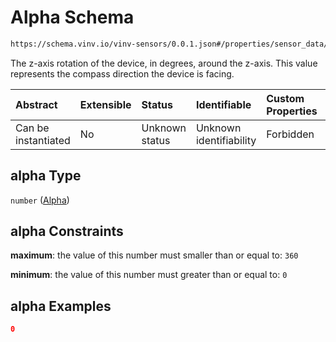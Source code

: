 # Alpha Schema

```txt
https://schema.vinv.io/vinv-sensors/0.0.1.json#/properties/sensor_data/items/properties/device_orientation/properties/alpha
```

The z-axis rotation of the device, in degrees, around the z-axis. This value represents the compass direction the device is facing.

| Abstract            | Extensible | Status         | Identifiable            | Custom Properties | Additional Properties | Access Restrictions | Defined In                                                                                                              |
| :------------------ | :--------- | :------------- | :---------------------- | :---------------- | :-------------------- | :------------------ | :---------------------------------------------------------------------------------------------------------------------- |
| Can be instantiated | No         | Unknown status | Unknown identifiability | Forbidden         | Allowed               | Read only           | [dereferenced.doc.json\*](../../../../../vinv-schemas/vinv-tree/out/0.0.1/dereferenced.doc.json "open original schema") |

## alpha Type

`number` ([Alpha](dereferenced-properties-device-orientation-items-properties-device_orientation-properties-alpha.md))

## alpha Constraints

**maximum**: the value of this number must smaller than or equal to: `360`

**minimum**: the value of this number must greater than or equal to: `0`

## alpha Examples

```json
0
```
